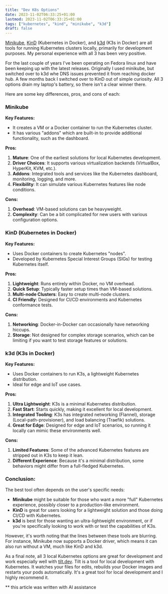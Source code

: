 ```yaml
---
title: "Dev K8s Options"
date: 2023-11-02T06:33:25+01:00
lastmod: 2023-11-02T06:33:25+01:00
tags: ["kubernetes", "kind", "minikube", "k3d"]
draft: false
---
```


[Minikube](https://minikube.sigs.k8s.io/docs/start/), [KinD](https://kind.sigs.k8s.io/) (Kubernetes in Docker), and [k3d](https://k3d.io/) (K3s in Docker) are all tools for running Kubernetes clusters locally, primarily for development purposes. My personal experience with all 3 has been very positive.

For the last couple of years I've been operating on Fedora linux and have been keeping up with the latest releases. Originally I used minikube, but switched over to k3d whe DNS issues prevented it from reaching docker hub. A few months back I switched over to KinD out of simple curiosity. All 3 options drain my laptop's battery, so there isn't a clear winner there.

Here are some key differences, pros, and cons of each:

### Minikube

**Key Features:**

- It creates a VM or a Docker container to run the Kubernetes cluster.
- It has various "addons" which are built-in to provide additional functionality, such as the dashboard.

**Pros:**

1. **Mature**: One of the earliest solutions for local Kubernetes development.
2. **Driver Choices**: It supports various virtualization backends (VirtualBox, HyperKit, KVM, etc.).
3. **Addons**: Integrated tools and services like the Kubernetes dashboard, monitoring, logging, and more.
4. **Flexibility**: It can simulate various Kubernetes features like node conditions.

**Cons:**

1. **Overhead**: VM-based solutions can be heavyweight.
2. **Complexity**: Can be a bit complicated for new users with various configuration options.

### KinD (Kubernetes in Docker)

**Key Features:**

- Uses Docker containers to create Kubernetes "nodes".
- Developed by Kubernetes Special Interest Groups (SIGs) for testing Kubernetes itself.

**Pros:**

1. **Lightweight**: Runs entirely within Docker, no VM overhead.
2. **Quick Setup**: Typically faster setup times than VM-based solutions.
3. **Multi-node Clusters**: Easy to create multi-node clusters.
4. **CI Friendly**: Designed for CI/CD environments and Kubernetes conformance tests.

**Cons:**

1. **Networking**: Docker-in-Docker can occasionally have networking hiccups.
2. **Storage**: Not designed for complex storage scenarios, which can be limiting if you want to test storage features or solutions.

### k3d (K3s in Docker)

**Key Features:**

- Uses Docker containers to run K3s, a lightweight Kubernetes distribution.
- Ideal for edge and IoT use cases.

**Pros:**

1. **Ultra Lightweight**: K3s is a minimal Kubernetes distribution.
2. **Fast Start**: Starts quickly, making it excellent for local development.
3. **Integrated Tooling**: K3s has integrated networking (Flannel), storage (Local-path-provisioner), and load balancing (Traefik) solutions.
4. **Great for Edge**: Designed for edge and IoT scenarios, so running it locally can mimic these environments well.

**Cons:**

1. **Limited Features**: Some of the advanced Kubernetes features are stripped out in K3s to keep it lean.
2. **Different Experience**: Because it's a minimal distribution, some behaviors might differ from a full-fledged Kubernetes.

### Conclusion:

The best tool often depends on the user's specific needs:

- **Minikube** might be suitable for those who want a more "full" Kubernetes experience, possibly closer to a production-like environment.
- **KinD** is great for users looking for a lightweight solution and those doing CI/CD with Kubernetes.
- **k3d** is best for those wanting an ultra-lightweight environment, or if you're specifically looking to work with or test the capabilities of K3s.

However, it's worth noting that the lines between these tools are blurring. For instance, Minikube now supports a Docker driver, which means it can also run without a VM, much like KinD and k3d.

As a final note, all 3 local Kubernetes options are great for development and work especially well with [tilt.dev](https://tilt.dev/). Tilt is a tool for local development with Kubernetes. It watches your files for edits, rebuilds your Docker images and restarts your pods automatically. It's a great tool for local development and I highly recommend it.

\*\* this article was written with AI assistance
